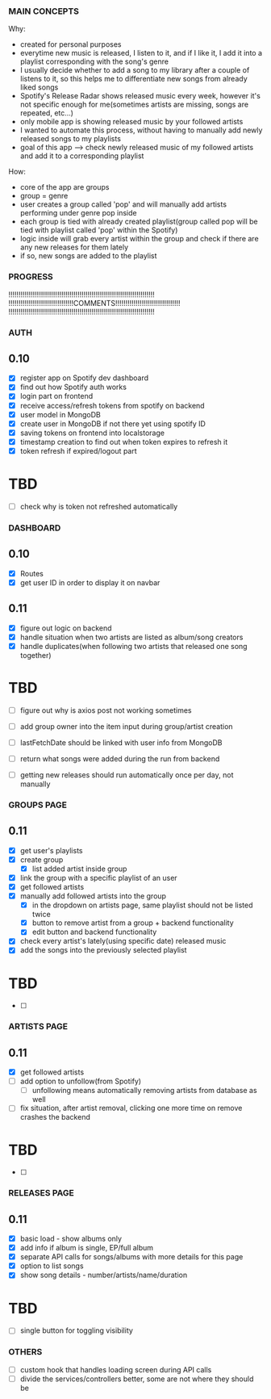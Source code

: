 ### MAIN CONCEPTS

Why:

- created for personal purposes
- everytime new music is released, I listen to it, and if I like it, I add it into a playlist corresponding with the song's genre
- I usually decide whether to add a song to my library after a couple of listens to it, so this helps me to differentiate new songs from already liked songs
- Spotify's Release Radar shows released music every week, however it's not specific enough for me(sometimes artists are missing, songs are repeated, etc...)
- only mobile app is showing released music by your followed artists
- I wanted to automate this process, without having to manually add newly released songs to my playlists
- goal of this app --> check newly released music of my followed artists and add it to a corresponding playlist

How:

- core of the app are groups
- group = genre
- user creates a group called 'pop' and will manually add artists performing under genre pop inside
- each group is tied with already created playlist(group called pop will be tied with playlist called 'pop' within the Spotify)
- logic inside will grab every artist within the group and check if there are any new releases for them lately
- if so, new songs are added to the playlist

### PROGRESS

!!!!!!!!!!!!!!!!!!!!!!!!!!!!!!!!!!!!!!!!!!!!!!!!!!!!!!!!!!!!!!!!!!!!!!!!
!!!!!!!!!!!!!!!!!!!!!!!!!!!!!!!!COMMENTS!!!!!!!!!!!!!!!!!!!!!!!!!!!!!!!!
!!!!!!!!!!!!!!!!!!!!!!!!!!!!!!!!!!!!!!!!!!!!!!!!!!!!!!!!!!!!!!!!!!!!!!!!

### AUTH
## 0.10
- [x] register app on Spotify dev dashboard
- [x] find out how Spotify auth works
- [x] login part on frontend
- [x] receive access/refresh tokens from spotify on backend
- [x] user model in MongoDB
- [x] create user in MongoDB if not there yet using spotify ID
- [x] saving tokens on frontend into localstorage
- [x] timestamp creation to find out when token expires to refresh it
- [x] token refresh if expired/logout part
# TBD
- [ ] check why is token not refreshed automatically


### DASHBOARD
## 0.10
- [x] Routes
- [x] get user ID in order to display it on navbar
## 0.11
- [x] figure out logic on backend
- [x] handle situation when two artists are listed as album/song creators
- [x] handle duplicates(when following two artists that released one song together)
# TBD
- [ ] figure out why is axios post not working sometimes
- [ ] add group owner into the item input during group/artist creation
- [ ] lastFetchDate should be linked with user info from MongoDB
- [ ] return what songs were added during the run from backend
- [ ] getting new releases should run automatically once per day, not manually


### GROUPS PAGE
## 0.11
- [x] get user's playlists
- [x] create group
  - [x] list added artist inside group
- [x] link the group with a specific playlist of an user
- [x] get followed artists
- [x] manually add followed artists into the group
  - [x] in the dropdown on artists page, same playlist should not be listed twice
  - [x] button to remove artist from a group + backend functionality
  - [x] edit button and backend functionality
- [x] check every artist's lately(using specific date) released music
- [x] add the songs into the previously selected playlist
# TBD
- [ ]


### ARTISTS PAGE
## 0.11
- [x] get followed artists
- [ ] add option to unfollow(from Spotify)
  - [ ] unfollowing means automatically removing artists from database as well
- [ ] fix situation, after artist removal, clicking one more time on remove crashes the backend
# TBD
- [ ]


### RELEASES PAGE
## 0.11
- [x] basic load - show albums only
- [x] add info if album is single, EP/full album
- [x] separate API calls for songs/albums with more details for this page
- [x] option to list songs
- [x] show song details - number/artists/name/duration
# TBD
- [ ] single button for toggling visibility


### OTHERS
- [ ] custom hook that handles loading screen during API calls
- [ ] divide the services/controllers better, some are not where they should be
